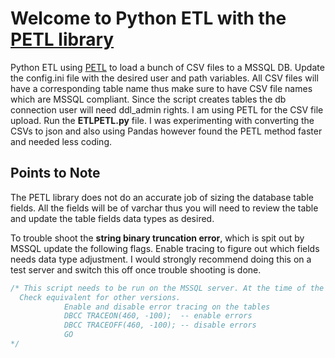 # Welcome to Python ETL with the [PETL library](https://petl.readthedocs.io/)

Python ETL using [PETL](https://petl.readthedocs.io/)  to load a bunch of CSV files to a MSSQL DB. Update the config.ini file with the desired user and path variables. All CSV files will have a corresponding table name thus make sure to have CSV file names which are MSSQL compliant. Since the script creates tables the db connection user will need ddl_admin rights. I am using PETL for the CSV file upload. Run the **ETLPETL.py** file. I was experimenting with converting the CSVs to json and also using Pandas however found the PETL method faster and needed less coding.

## Points to Note
The PETL library does not do an accurate job of sizing the database table fields. All the fields will be of varchar thus you will need to review the table and update the table fields data types as desired. 

To trouble shoot the **string binary truncation error**, which is spit out by MSSQL update the following flags.  Enable tracing to figure out which fields needs data type adjustment.
I would strongly recommend doing this on a test server and switch this off once trouble shooting is done.

``` sql
/* This script needs to be run on the MSSQL server. At the time of the writing, I am using SQL2016. 
  Check equivalent for other versions.
            Enable and disable error tracing on the tables 
            DBCC TRACEON(460, -100);  -- enable errors
            DBCC TRACEOFF(460, -100); -- disable errors
            GO
*/
```
